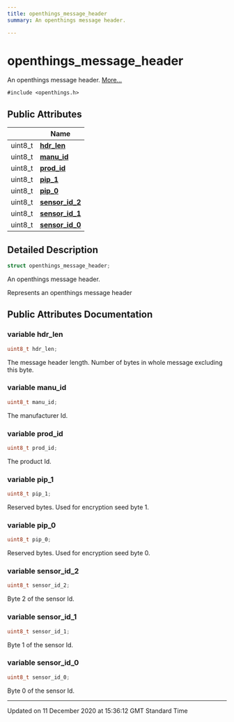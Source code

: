 ```yaml
---
title: openthings_message_header
summary: An openthings message header.  

---
```


# openthings_message_header




An openthings message header.  [More...](#detailed-description)


`#include <openthings.h>`



















## Public Attributes

|                | Name           |
| -------------- | -------------- |
| uint8_t | **[hdr_len](/doxybook2/mkdocs-readthedocs/Classes/structopenthings__message__header/#variable-hdr_len)**  |
| uint8_t | **[manu_id](/doxybook2/mkdocs-readthedocs/Classes/structopenthings__message__header/#variable-manu_id)**  |
| uint8_t | **[prod_id](/doxybook2/mkdocs-readthedocs/Classes/structopenthings__message__header/#variable-prod_id)**  |
| uint8_t | **[pip_1](/doxybook2/mkdocs-readthedocs/Classes/structopenthings__message__header/#variable-pip_1)**  |
| uint8_t | **[pip_0](/doxybook2/mkdocs-readthedocs/Classes/structopenthings__message__header/#variable-pip_0)**  |
| uint8_t | **[sensor_id_2](/doxybook2/mkdocs-readthedocs/Classes/structopenthings__message__header/#variable-sensor_id_2)**  |
| uint8_t | **[sensor_id_1](/doxybook2/mkdocs-readthedocs/Classes/structopenthings__message__header/#variable-sensor_id_1)**  |
| uint8_t | **[sensor_id_0](/doxybook2/mkdocs-readthedocs/Classes/structopenthings__message__header/#variable-sensor_id_0)**  |







## Detailed Description

```cpp
struct openthings_message_header;
```

An openthings message header. 


























Represents an openthings message header 















## Public Attributes Documentation

### variable hdr_len

```cpp
uint8_t hdr_len;
```



























The message header length. Number of bytes in whole message excluding this byte. 


### variable manu_id

```cpp
uint8_t manu_id;
```



























The manufacturer Id. 


### variable prod_id

```cpp
uint8_t prod_id;
```



























The product Id. 


### variable pip_1

```cpp
uint8_t pip_1;
```



























Reserved bytes. Used for encryption seed byte 1. 


### variable pip_0

```cpp
uint8_t pip_0;
```



























Reserved bytes. Used for encryption seed byte 0. 


### variable sensor_id_2

```cpp
uint8_t sensor_id_2;
```



























Byte 2 of the sensor Id. 


### variable sensor_id_1

```cpp
uint8_t sensor_id_1;
```



























Byte 1 of the sensor Id. 


### variable sensor_id_0

```cpp
uint8_t sensor_id_0;
```



























Byte 0 of the sensor Id. 






-------------------------------

Updated on 11 December 2020 at 15:36:12 GMT Standard Time